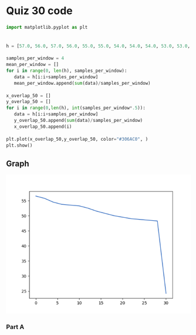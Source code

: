  # Quiz 30 code
 ```.py
 import matplotlib.pyplot as plt


h = [57.0, 56.0, 57.0, 56.0, 55.0, 55.0, 54.0, 54.0, 54.0, 53.0, 53.0, 54.0, 53.0, 53.0, 52.0, 52.0, 51.0, 51.0, 51.0, 50.0, 50.0, 49.0, 50.0, 49.0, 49.0, 48.0, 49.0, 49.0, 48.0, 48.0, 48.0, 49.0]

samples_per_window = 4
mean_per_window = []
for i in range(0, len(h), samples_per_window):
    data = h[i:i+samples_per_window]
    mean_per_window.append(sum(data)/samples_per_window)

x_overlap_50 = []
y_overlap_50 = []
for i in range(0,len(h), int(samples_per_window*.5)):
    data = h[i:i+samples_per_window]
    y_overlap_50.append(sum(data)/samples_per_window)
    x_overlap_50.append(i)

plt.plot(x_overlap_50,y_overlap_50, color="#306AC0", )
plt.show()
```
 ## Graph
 
 ![](https://github.com/ZavenGaloyan/Unit2_repo/blob/main/Quizzes/Quiz-030.png)
 
  ### Part A
  ```"The Internet started in the 1960s as a way for government researchers to share information."(https://www.usg.edu/galileo/skills/unit07/internet07_02.phtml)
